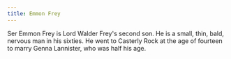 ```yaml
---
title: Emmon Frey
---
```


Ser Emmon Frey is Lord Walder Frey's second son. He is a small, thin, bald, nervous man in his sixties. He went to Casterly Rock at the age of fourteen to marry Genna Lannister, who was half his age.


